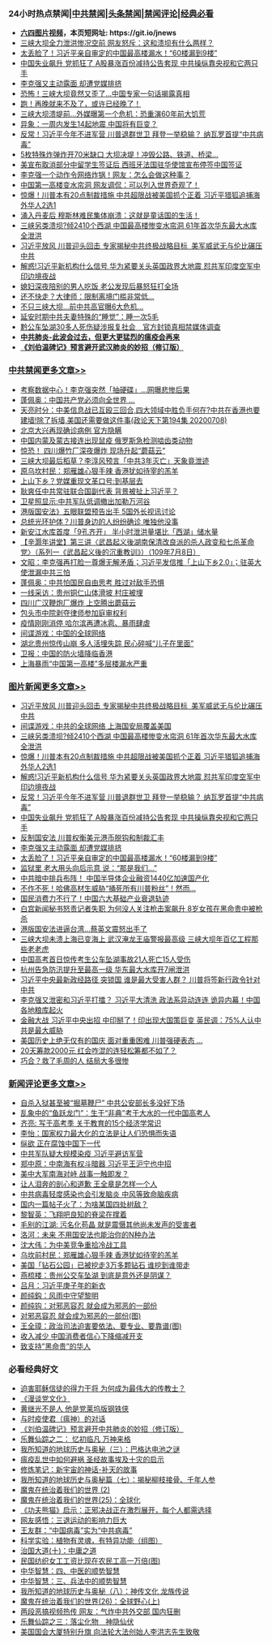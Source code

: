 <div id="tt">
<h3>24小时热点禁闻|<a href="#%E4%B8%AD%E5%85%B1%E7%A6%81%E9%97%BB%E6%9B%B4%E5%A4%9A%E6%96%87%E7%AB%A0">中共禁闻</a>|<a href="#%E5%9B%BE%E7%89%87%E6%96%B0%E9%97%BB%E6%9B%B4%E5%A4%9A%E6%96%87%E7%AB%A0">头条禁闻</a>|<a href="#%E6%96%B0%E9%97%BB%E8%AF%84%E8%AE%BA%E6%9B%B4%E5%A4%9A%E6%96%87%E7%AB%A0">禁闻评论|<a href="#%E5%BF%85%E7%9C%8B%E7%BB%8F%E5%85%B8%E5%A5%BD%E6%96%87">经典必看</a></h3>
<ul>
<li><b><a href="http://d1.bdrive.tk/64.mp4" target="_blank">六四图片视频</a>，本页短网址: https://git.io/jnews</b></li>
<li><a href="https://github.com/fqnews/bnews/blob/master/cbnews/20200708/1357581.md">三峡大坝全力泄洪惨况空前 网友怒斥：这和溃坝有什么两样？</a></li>
<li><a href="https://github.com/fqnews/bnews/blob/master/topimagenews/20200708/1357554.md">太丢脸了！习近平亲自审定的中国最高楼漏水！“60楼漏到9楼”</a></li>
<li><a href="https://github.com/fqnews/bnews/blob/master/topimagenews/20200708/1357633.md">中国失业飙升 党抓狂了 A股暴涨百份减持公告套现 中共操纵靠央视和它两只手</a></li>
<li><a href="https://github.com/fqnews/bnews/blob/master/topimagenews/20200708/1357565.md">李克强又主动露面 却遭党媒排挤</a></li>
<li><a href="https://github.com/fqnews/bnews/blob/master/cnnews/20200708/1357601.md">恐怖！三峡大坝竟然又歪了…中国专家一句话揭露真相</a></li>
<li><a href="https://github.com/fqnews/bnews/blob/master/bannedvideo/20200708/1357769.md">跑！再晚就来不及了，或许已经晚了！</a></li>
<li><a href="https://github.com/fqnews/bnews/blob/master/cnnews/20200708/1357593.md">三峡大坝溃堤前…外媒曝第一个危机：恐重演60年前大饥荒</a></li>
<li><a href="https://github.com/fqnews/bnews/blob/master/cbnews/20200708/1357609.md">异象：一周内发生14起地震 中国将有巨变？</a></li>
<li><a href="https://github.com/fqnews/bnews/blob/master/topimagenews/20200708/1357682.md">反常！习近平今年不进军营 川普退群世卫 拜登一举稳输？ 纳瓦罗首提“中共病毒”</a></li>
<li><a href="https://github.com/fqnews/bnews/blob/master/lifebaike/20200708/1357514.md">5枚特殊炸弹炸开70米缺口 大坝决堤！冲毁公路、铁道、桥梁… </a></li>
<li><a href="https://github.com/fqnews/bnews/blob/master/comments/20200709/1357857.md">美宣布取消部分中留学生签证后 西班牙法国驻华使馆宣布停签中国签证</a></li>
<li><a href="https://github.com/fqnews/bnews/blob/master/cnnews/20200709/1357958.md">李克强一个动作令网络炸锅！网友：怎么会做这种事？</a></li>
<li><a href="https://github.com/fqnews/bnews/blob/master/cbnews/20200708/1357610.md">中国第一高楼变水帘洞 网友调侃：可以列入世界奇观了！</a></li>
<li><a href="https://github.com/fqnews/bnews/blob/master/topimagenews/20200708/1357762.md">惊爆！川普本有20点制裁措施 中共超限战被美国抓个正着 习近平猎狐追捕海外华人2选1</a></li>
<li><a href="https://github.com/fqnews/bnews/blob/master/cnnews/20200708/1357562.md">涌入丹麦后 穆斯林难民集体崩溃：这就是童话国的生活！</a></li>
<li><a href="https://github.com/fqnews/bnews/blob/master/topimagenews/20200708/1357792.md">三峡另类溃坝?倾2410个西湖 中国最高楼惨变水帘洞 61年首次华东最大水库全泄洪</a></li>
<li><a href="https://github.com/fqnews/bnews/blob/master/topimagenews/20200709/1357895.md">习近平放风 川普迎头回击 专家揭秘中共终极战略目标  美军威武无与伦比碾压中共</a></li>
<li><a href="https://github.com/fqnews/bnews/blob/master/topimagenews/20200708/1357753.md">解惑!习近平新机构什么信号 华为紧要关头英国政界大地震 怼共军印度空军中印边境夜战</a></li>
<li><a href="https://github.com/fqnews/bnews/blob/master/baitai/20200708/1357624.md">媳妇深夜陪别的男人吃饭 老公发现后暴怒狂打全场</a></li>
<li><a href="https://github.com/fqnews/bnews/blob/master/cnnews/hknews/20200708/1357561.md">还不快走？大律师：限制离境门槛非常低...</a></li>
<li><a href="https://github.com/fqnews/bnews/blob/master/cbnews/20200708/1357616.md">不只三峡大坝...前中共高官曝6大危机…</a></li>
<li><a href="https://github.com/fqnews/bnews/blob/master/lifebaike/20200709/1357892.md">延安时期中共夫妻特殊的“睡觉”：睡一次5毛</a></li>
<li><a href="https://github.com/fqnews/bnews/blob/master/headline/20200708/1357702.md">黔公车坠湖30多人死伤疑涉报复社会　官方封锁真相禁媒体调查</a></li>
<li><b><a href="https://github.com/fqnews/bnews/blob/master/comments/20200211/1275071.md" target="_blank">中共肺炎-此波会过去，但更大更猛烈的瘟疫会再来</a></b></li>
<li><b><a href="https://github.com/fqnews/bnews/blob/master/comments/20200207/1272816.md" target="_blank">《刘伯温碑记》预言避开武汉肺炎的妙招（修订版）</a></b></li>
</ul>
</div>

<div class="catlist">
<h3><a href="https://github.com/fqnews/bnews/blob/master/cbnews/" target="_blank">中共禁闻</a><span><a href="https://github.com/fqnews/bnews/blob/master/cbnews/" target="_blank" rel="nofollow">更多文章>></a></span></h3>
<ul>
<li><a href="https://github.com/fqnews/bnews/blob/master/cbnews/20200709/1358066.md" target="_blank">考察数据中心！李克强突然「抽硬碟」…网曝悲惨后果</a></li>
<li><a href="https://github.com/fqnews/bnews/blob/master/cbnews/20200709/1358065.md" target="_blank">蓬佩奥：中国共产党必须向全世界 &#8230;</a></li>
<li><a href="https://github.com/fqnews/bnews/blob/master/cbnews/20200709/1358061.md" target="_blank">天亮时分：中美信息战已互殴三回合,四大领域中胜负手何在?中共在香港也要建墙!除了拆墙,美国还需要做这件事(政论天下第194集 20200708)</a></li>
<li><a href="https://github.com/fqnews/bnews/blob/master/cbnews/20200709/1358033.md" target="_blank">北京大兴再现确诊病例 官方隐瞒</a></li>
<li><a href="https://github.com/fqnews/bnews/blob/master/cbnews/20200709/1358016.md" target="_blank">中国内蒙及蒙古接连出现鼠疫 俄罗斯急检测啮齿类动物</a></li>
<li><a href="https://github.com/fqnews/bnews/blob/master/cbnews/20200709/1358014.md" target="_blank">惊恐！ 四川爆竹厂深夜爆炸 现场升起“蘑菇云”</a></li>
<li><a href="https://github.com/fqnews/bnews/blob/master/cbnews/20200709/1358013.md" target="_blank">三峡大坝最后稻草？李淳风预言「中共3年灭亡」天象竟泄迹</a></li>
<li><a href="https://github.com/fqnews/bnews/blob/master/cbnews/20200709/1358012.md" target="_blank">原乌坎村民：郑雁雄心狠手辣 香港犹如待宰的羔羊</a></li>
<li><a href="https://github.com/fqnews/bnews/blob/master/cbnews/20200709/1358003.md" target="_blank">上山下乡？党媒重现文革口号:到基层去</a></li>
<li><a href="https://github.com/fqnews/bnews/blob/master/cbnews/20200709/1358002.md" target="_blank">耿爽任中共常驻联合国副代表 背景被扯上习近平？</a></li>
<li><a href="https://github.com/fqnews/bnews/blob/master/cbnews/20200709/1357989.md" target="_blank">卫星照显示:中共军队低调撤出加勒万河谷</a></li>
<li><a href="https://github.com/fqnews/bnews/blob/master/cbnews/20200709/1357981.md" target="_blank">港版国安法》五眼联盟预告出手 5国外长视讯讨论</a></li>
<li><a href="https://github.com/fqnews/bnews/blob/master/cbnews/20200709/1357970.md" target="_blank">总统光环护体？川普身边的人纷纷确诊 唯独他没事</a></li>
<li><a href="https://github.com/fqnews/bnews/blob/master/cbnews/20200709/1357969.md" target="_blank">新安江水库首度「9孔齐开」 半小时泄洪量堪比「西湖」储水量</a></li>
<li><a href="https://github.com/fqnews/bnews/blob/master/cbnews/20200709/1357728.md" target="_blank">【辛灏年讲堂】第三讲〈武昌起义後湖南保清改良派的杀人政变和七杀革命党〉（系列一《武昌起义後的沉重教训》）（109年7月8日）</a></li>
<li><a href="https://github.com/fqnews/bnews/blob/master/cbnews/20200709/1357912.md" target="_blank">文昭：李克强再打脸一尊爆无解矛盾；习近平发信推「上山下乡2.0」；驻英大使泄漏中共三怕</a></li>
<li><a href="https://github.com/fqnews/bnews/blob/master/cbnews/20200709/1357890.md" target="_blank">蓬佩奥：中共怕国民自由思考 胜过对敌手恐惧</a></li>
<li><a href="https://github.com/fqnews/bnews/blob/master/cbnews/20200709/1357886.md" target="_blank">一线采访：贵州铜仁山体滑坡 村庄被埋</a></li>
<li><a href="https://github.com/fqnews/bnews/blob/master/cbnews/20200709/1357883.md" target="_blank">四川广汉鞭炮厂爆炸 上空腾出蘑菇云</a></li>
<li><a href="https://github.com/fqnews/bnews/blob/master/cbnews/20200709/1357882.md" target="_blank">包头市中院剥夺律师参加庭审权利</a></li>
<li><a href="https://github.com/fqnews/bnews/blob/master/cbnews/20200709/1357875.md" target="_blank">疫情刚刚消停 哈尔滨再遭冰雹、暴雨肆虐</a></li>
<li><a href="https://github.com/fqnews/bnews/blob/master/cbnews/20200709/1357874.md" target="_blank">间谍游戏：中国的全球网络</a></li>
<li><a href="https://github.com/fqnews/bnews/blob/master/cbnews/20200709/1357847.md" target="_blank">湖北贵州惊传山崩 多人活埋失踪 民心碎喊“儿子在里面”</a></li>
<li><a href="https://github.com/fqnews/bnews/blob/master/cbnews/20200709/1357838.md" target="_blank">卫报：中国的防火墙降临香港</a></li>
<li><a href="https://github.com/fqnews/bnews/blob/master/cbnews/20200709/1357825.md" target="_blank">上海暴雨“中国第一高楼”多层楼漏水严重</a></li>

</ul>
</div>
<div class="catlist">
<h3><a href="https://github.com/fqnews/bnews/blob/master/topimagenews/" target="_blank">图片新闻</a><span><a href="https://github.com/fqnews/bnews/blob/master/topimagenews/" target="_blank" rel="nofollow">更多文章>></a></span></h3>
<ul>
<li><a href="https://github.com/fqnews/bnews/blob/master/topimagenews/20200709/1357895.md" target="_blank">习近平放风 川普迎头回击 专家揭秘中共终极战略目标  美军威武无与伦比碾压中共</a></li>
<li><a href="https://github.com/fqnews/bnews/blob/master/topimagenews/20200709/1357813.md" target="_blank">间谍游戏：中共的全球网络 上海国安局覆盖美国</a></li>
<li><a href="https://github.com/fqnews/bnews/blob/master/topimagenews/20200708/1357792.md" target="_blank">三峡另类溃坝?倾2410个西湖 中国最高楼惨变水帘洞 61年首次华东最大水库全泄洪</a></li>
<li><a href="https://github.com/fqnews/bnews/blob/master/topimagenews/20200708/1357762.md" target="_blank">惊爆！川普本有20点制裁措施 中共超限战被美国抓个正着 习近平猎狐追捕海外华人2选1</a></li>
<li><a href="https://github.com/fqnews/bnews/blob/master/topimagenews/20200708/1357753.md" target="_blank">解惑!习近平新机构什么信号 华为紧要关头英国政界大地震 怼共军印度空军中印边境夜战</a></li>
<li><a href="https://github.com/fqnews/bnews/blob/master/topimagenews/20200708/1357682.md" target="_blank">反常！习近平今年不进军营 川普退群世卫 拜登一举稳输？ 纳瓦罗首提“中共病毒”</a></li>
<li><a href="https://github.com/fqnews/bnews/blob/master/topimagenews/20200708/1357633.md" target="_blank">中国失业飙升 党抓狂了 A股暴涨百份减持公告套现 中共操纵靠央视和它两只手</a></li>
<li><a href="https://github.com/fqnews/bnews/blob/master/topimagenews/20200708/1357608.md" target="_blank">反制国安法 川普权衡美元港币脱钩和制裁汇丰</a></li>
<li><a href="https://github.com/fqnews/bnews/blob/master/topimagenews/20200708/1357565.md" target="_blank">李克强又主动露面 却遭党媒排挤</a></li>
<li><a href="https://github.com/fqnews/bnews/blob/master/topimagenews/20200708/1357554.md" target="_blank">太丢脸了！习近平亲自审定的中国最高楼漏水！“60楼漏到9楼”</a></li>
<li><a href="https://github.com/fqnews/bnews/blob/master/topimagenews/20200708/1357528.md" target="_blank">监狱里 老大用头向后示意 说：“那是我们&#8230;”</a></li>
<li><a href="https://github.com/fqnews/bnews/blob/master/topimagenews/20200708/1357527.md" target="_blank">中共暗中排兵布阵！ 中国半导体企业融资1440亿加速国产化</a></li>
<li><a href="https://github.com/fqnews/bnews/blob/master/topimagenews/20200708/1357429.md" target="_blank">不作不死！哈佛高材生威胁“捅死所有川普粉丝”！然而…</a></li>
<li><a href="https://github.com/fqnews/bnews/blob/master/topimagenews/20200708/1357406.md" target="_blank">国民消费力不行了！中国六大基础产业衰退轨迹</a></li>
<li><a href="https://github.com/fqnews/bnews/blob/master/topimagenews/20200708/1357366.md" target="_blank">白宫新闻秘书怒责记者失职 为何没人关注枪击案飙升 8岁女孩在黑命贵中被枪杀</a></li>
<li><a href="https://github.com/fqnews/bnews/blob/master/topimagenews/20200707/1357259.md" target="_blank">港版国安法进逼台湾&#8230;蔡英文震怒出手了</a></li>
<li><a href="https://github.com/fqnews/bnews/blob/master/topimagenews/20200707/1357254.md" target="_blank">三峡大坝未溃上海已变海上 武汉淹龙王庙警报最高级 三峡大坝年百亿工程那些老老虎</a></li>
<li><a href="https://github.com/fqnews/bnews/blob/master/topimagenews/20200707/1357206.md" target="_blank">中国高考首日惊传考生公车坠湖事故21人死亡15人受伤</a></li>
<li><a href="https://github.com/fqnews/bnews/blob/master/topimagenews/20200707/1357180.md" target="_blank">杭州告急防汛提升至最高一级 华东最大水库开7闸泄洪</a></li>
<li><a href="https://github.com/fqnews/bnews/blob/master/topimagenews/20200707/1357162.md" target="_blank">习近平中央最新政经路径 突锁国 谁是最大受害人群？ 川普将签新行政令针对中共</a></li>
<li><a href="https://github.com/fqnews/bnews/blob/master/topimagenews/20200707/1357082.md" target="_blank">李克强又泄密和习近平打擂？ 习近平大清洗 政法系异动连连 诡异内幕！中国各地粮库起火</a></li>
<li><a href="https://github.com/fqnews/bnews/blob/master/topimagenews/20200707/1357068.md" target="_blank">金融大战 习近平中央出招 中印掰了！印出现大国策巨变 英民调：75%人认中共是最大威胁</a></li>
<li><a href="https://github.com/fqnews/bnews/blob/master/topimagenews/20200707/1357047.md" target="_blank">美国历史上绝无仅有的国庆 面对重重困难 川普强硬表态 …</a></li>
<li><a href="https://github.com/fqnews/bnews/blob/master/topimagenews/20200707/1357033.md" target="_blank">20天筹款2000元 红会咋混的连轻松筹都不如了？</a></li>
<li><a href="https://github.com/fqnews/bnews/blob/master/topimagenews/20200707/1357017.md" target="_blank">巧合？救了毛周的人 结局大多很惨</a></li>

</ul>
</div>
<div class="catlist">
<h3><a href="https://github.com/fqnews/bnews/blob/master/comments/" target="_blank">新闻评论</a><span><a href="https://github.com/fqnews/bnews/blob/master/comments/" target="_blank" rel="nofollow">更多文章>></a></span></h3>
<ul>
<li><a href="https://github.com/fqnews/bnews/blob/master/comments/20200709/1358070.md" target="_blank">自杀入狱甚至被“掘墓鞭尸” 中共公安部长多没好下场</a></li>
<li><a href="https://github.com/fqnews/bnews/blob/master/comments/20200709/1358056.md" target="_blank">乱象中的“鱼跃龙门”：生于“非典”考于大水的一代中国高考人</a></li>
<li><a href="https://github.com/fqnews/bnews/blob/master/comments/20200709/1358052.md" target="_blank">齐亮: 写于高考季 关于教育的15个经济学常识</a></li>
<li><a href="https://github.com/fqnews/bnews/blob/master/comments/20200709/1358051.md" target="_blank">李怡：国家权力最大化的立法是让人们恐惧而失语</a></li>
<li><a href="https://github.com/fqnews/bnews/blob/master/comments/20200709/1358039.md" target="_blank">纵欲 正在腐蚀中国下一代</a></li>
<li><a href="https://github.com/fqnews/bnews/blob/master/comments/20200709/1358030.md" target="_blank">中共军队疑大规模染疫 习近平避访军营</a></li>
<li><a href="https://github.com/fqnews/bnews/blob/master/comments/20200709/1358029.md" target="_blank">郑中原：中南海有权斗暗器 习近平王沪宁也中招</a></li>
<li><a href="https://github.com/fqnews/bnews/blob/master/comments/20200709/1358028.md" target="_blank">美中大军南海对峙 战事一触即发？</a></li>
<li><a href="https://github.com/fqnews/bnews/blob/master/comments/20200709/1358017.md" target="_blank">让人泪奔的剖心和道歉 王全章是怎样一个人</a></li>
<li><a href="https://github.com/fqnews/bnews/blob/master/comments/20200709/1358015.md" target="_blank">中共病毒轻度感染也会引发脑炎 中风等致命脑疾病</a></li>
<li><a href="https://github.com/fqnews/bnews/blob/master/comments/20200709/1358000.md" target="_blank">国内一篇帖子火了：为啥某国四处树敌？</a></li>
<li><a href="https://github.com/fqnews/bnews/blob/master/comments/20200709/1357999.md" target="_blank">黎智英：飞翔吧良知的脊梁在撑着</a></li>
<li><a href="https://github.com/fqnews/bnews/blob/master/comments/20200709/1357994.md" target="_blank">毛别的江湖: 污名化苟晶 就是震慑其他尚未发声的受害者</a></li>
<li><a href="https://github.com/fqnews/bnews/blob/master/comments/20200709/1357993.md" target="_blank">洛河：未来 不用国安法也能治你的N种办法</a></li>
<li><a href="https://github.com/fqnews/bnews/blob/master/comments/20200709/1357992.md" target="_blank">沈大伟：为中美竞争重拾冷战工具</a></li>
<li><a href="https://github.com/fqnews/bnews/blob/master/comments/20200709/1357976.md" target="_blank">乌坎前村民：郑雁雄心狠手辣  香港犹如待宰的羔羊</a></li>
<li><a href="https://github.com/fqnews/bnews/blob/master/comments/20200709/1357975.md" target="_blank">美国「钻石公园」已被挖走3万多颗钻石 谁挖到谁带走</a></li>
<li><a href="https://github.com/fqnews/bnews/blob/master/comments/20200709/1357972.md" target="_blank">燕梳楼：贵州公交车坠湖 到底是意外还是阴谋？</a></li>
<li><a href="https://github.com/fqnews/bnews/blob/master/comments/20200709/1357971.md" target="_blank">吕月：习近平庚子年的新衣</a></li>
<li><a href="https://github.com/fqnews/bnews/blob/master/comments/20200709/1357955.md" target="_blank">颜纯鈎：风雨中守望黎明</a></li>
<li><a href="https://github.com/fqnews/bnews/blob/master/comments/20200709/1357954.md" target="_blank">颜纯钩：对邪恶容忍 就会成为邪恶的一部份</a></li>
<li><a href="https://github.com/fqnews/bnews/blob/master/comments/20200709/1357939.md" target="_blank">对邪恶容忍 就会成为邪恶的一部份(图)</a></li>
<li><a href="https://github.com/fqnews/bnews/blob/master/comments/20200709/1357933.md" target="_blank">王全璋：政治司法迫害要依法、要专业、要靠谱(图)</a></li>
<li><a href="https://github.com/fqnews/bnews/blob/master/comments/20200709/1357931.md" target="_blank">收入减少 中国消费者信心下降缩减开支</a></li>
<li><a href="https://github.com/fqnews/bnews/blob/master/comments/20200709/1357930.md" target="_blank">致支持&#8221;黑命贵&#8221;的华人</a></li>

</ul>
</div>

<div class="catlist">
<h3>必看经典好文</h3>
<ul>
<li><a href="https://github.com/fqnews/bnews/blob/master/comments/20200622/1346846.md" target="_blank">迫害耶稣信徒的得力干将  为何成为最伟大的传教士？</a></li>
<li><a href="https://github.com/fqnews/bnews/blob/master/comments/20200521/783167.md" target="_blank">《漫谈党文化》</a></li>
<li><a href="https://github.com/fqnews/bnews/blob/master/lifebaike/20190522/1131765.md" target="_blank">黄继光不是人 他是党莱坞版钢铁侠</a></li>
<li><a href="https://github.com/fqnews/bnews/blob/master/comments/20200327/1301424.md" target="_blank">与时疫使君（瘟神）的对话</a></li>
<li><a href="https://github.com/fqnews/bnews/blob/master/comments/20200207/1272816.md" target="_blank">《刘伯温碑记》预言避开中共肺炎的妙招（修订版）</a></li>
<li><a href="https://github.com/fqnews/bnews/blob/master/tculture/20170711/790081.md" target="_blank">乐舞仙踪之二： 忆初临凡 万神来格</a></li>
<li><a href="https://github.com/fqnews/bnews/blob/master/tculture/xiulian/20170726/797589.md" target="_blank">我所知道的地球历史与奥秘（三）：巴格达电池之谜</a></li>
<li><a href="https://github.com/fqnews/bnews/blob/master/comments/20200618/1346823.md" target="_blank">瘟疫乱世中如何避祸 圣经故事埃及十灾的启示</a></li>
<li><a href="https://github.com/fqnews/bnews/blob/master/comments/20190418/1115565.md" target="_blank">修炼笔记：新宇宙的神话-补天的故事</a></li>
<li><a href="https://github.com/fqnews/bnews/blob/master/topimagenews/20171210/868397.md" target="_blank">我所知道的地球历史与奥秘篇（七）：揭秘柳枝接骨、千年人参</a></li>
<li><a href="https://github.com/fqnews/bnews/blob/master/topimagenews/20180520/944940.md" target="_blank">魔鬼在统治着我们的世界 (2)</a></li>
<li><a href="https://github.com/fqnews/bnews/blob/master/comments/20181017/1014654.md" target="_blank">魔鬼在统治着我们的世界(25)：全球化</a></li>
<li><a href="https://github.com/fqnews/bnews/blob/master/comments/20200308/1290182.md" target="_blank">《功夫熊猫》启示：正邪决战正在激烈展开，每个人都需选择</a></li>
<li><a href="https://github.com/fqnews/bnews/blob/master/cbnews/20200126/1265515.md" target="_blank">网友感悟：三退运动的影响力巨大</a></li>
<li><a href="https://github.com/fqnews/bnews/blob/master/comments/20200318/1295755.md" target="_blank">王友群：“中国病毒”实为“中共病毒”</a></li>
<li><a href="https://github.com/fqnews/bnews/blob/master/comments/20200605/783205.md" target="_blank">科学实验：植物有灵魂，有特异功能（组图）</a></li>
<li><a href="https://github.com/fqnews/bnews/blob/master/cbnews/20180316/915423.md" target="_blank">治国大道(十)：中庸之道</a></li>
<li><a href="https://github.com/fqnews/bnews/blob/master/lifebaike/20200515/1328783.md" target="_blank">民国纺织女工工资比现在农民工高一万倍(图)</a></li>
<li><a href="https://github.com/fqnews/bnews/blob/master/comments/20200605/783247.md" target="_blank">中华智慧：四、中医的顺势智慧</a></li>
<li><a href="https://github.com/fqnews/bnews/blob/master/comments/20200605/783248.md" target="_blank">中华智慧：三、兵法中的顺势智慧</a></li>
<li><a href="https://github.com/fqnews/bnews/blob/master/topimagenews/20180225/905380.md" target="_blank">我所知道的地球历史与奥秘（八）：神传文化 龙族传说</a></li>
<li><a href="https://github.com/fqnews/bnews/blob/master/comments/20181210/1044798.md" target="_blank">魔鬼在统治着我们的世界(26)：全球野心(上)</a></li>
<li><a href="https://github.com/fqnews/bnews/blob/master/cbnews/20200703/1355059.md" target="_blank">两段恶搞视频热传 网友：气炸中共外交部 国内狂删</a></li>
<li><a href="https://github.com/fqnews/bnews/blob/master/tculture/20190101/1056889.md" target="_blank">乐舞仙踪之三：落尘化物　神隐仙伏</a></li>
<li><a href="https://github.com/fqnews/bnews/blob/master/comments/20200516/1329276.md" target="_blank">美国国会大厦特别升旗 向法轮大法创始人李洪志先生致敬</a></li>

</ul>
</div>
